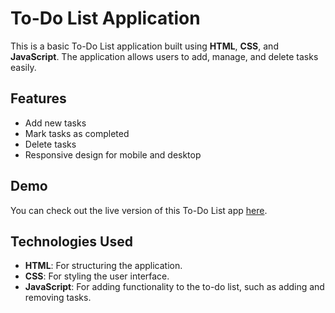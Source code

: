 
# To-Do List Application

This is a basic To-Do List application built using **HTML**, **CSS**, and **JavaScript**. The application allows users to add, manage, and delete tasks easily.

## Features

- Add new tasks
- Mark tasks as completed
- Delete tasks
- Responsive design for mobile and desktop

## Demo

You can check out the live version of this To-Do List app [here]((https://dhruv1955.github.io/TODO-LIST/)).

## Technologies Used

- **HTML**: For structuring the application.
- **CSS**: For styling the user interface.
- **JavaScript**: For adding functionality to the to-do list, such as adding and removing tasks.
